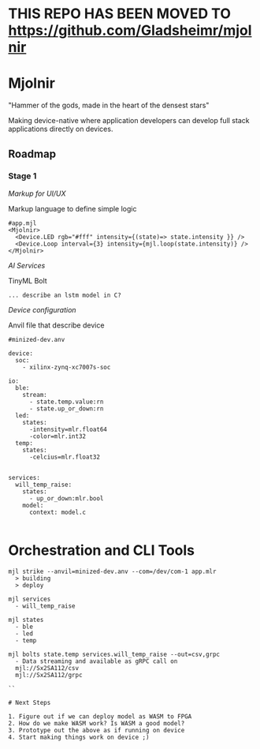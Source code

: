 # THIS REPO HAS BEEN MOVED TO https://github.com/Gladsheimr/mjolnir
# Mjolnir
"Hammer of the gods, made in the heart of the densest stars"

Making device-native where application developers can develop full stack applications directly on devices. 

## Roadmap

### Stage 1

*Markup for UI/UX* 

Markup language to define simple logic 
```
#app.mjl
<Mjolnir>
  <Device.LED rgb="#fff" intensity={(state)=> state.intensity }} /> 
  <Device.Loop interval={3} intensity={mjl.loop(state.intensity)} /> 
</Mjolnir>
```

*AI Services* 

TinyML Bolt

```
... describe an lstm model in C? 

```

*Device configuration*

Anvil file that describe device 
```
#minized-dev.anv 

device:
  soc:
    - xilinx-zynq-xc7007s-soc
    
io:
  ble:
    stream:
      - state.temp.value:rn
      - state.up_or_down:rn
  led:
    states:
      -intensity=mlr.float64
      -color=mlr.int32
  temp:    
    states:
      -celcius=mlr.float32
      
  
services:
  will_temp_raise:
    states:
      - up_or_down:mlr.bool
    model:
      context: model.c 
     

```

# Orchestration and CLI Tools

```
mjl strike --anvil=minized-dev.anv --com=/dev/com-1 app.mlr
  > building 
  > deploy
  
mjl services
  - will_temp_raise
  
mjl states
  - ble
  - led
  - temp
  
mjl bolts state.temp services.will_temp_raise --out=csv,grpc
  - Data streaming and available as gRPC call on 
  mjl://Sx2SA112/csv
  mjl://Sx2SA112/grpc
    
``

# Next Steps

1. Figure out if we can deploy model as WASM to FPGA
2. How do we make WASM work? Is WASM a good model?
3. Prototype out the above as if running on device
4. Start making things work on device ;) 






